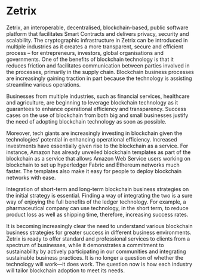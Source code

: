 # Zetrix

Zetrix, an interoperable, decentralised, blockchain-based, public software platform that facilitates Smart Contracts and delivers privacy, security and scalability. The cryptographic infrastructure in Zetrix can be introduced in multiple industries as it creates a more transparent, secure and efficient process – for entrepreneurs, investors, global organisations and governments. One of the benefits of blockchain technology is that it reduces friction and facilitates communication between parties involved in the processes, primarily in the supply chain. Blockchain business processes are increasingly gaining traction in part because the technology is assisting streamline various operations.

Businesses from multiple industries, such as financial services, healthcare and agriculture, are beginning to leverage blockchain technology as it guarantees to enhance operational efficiency and transparency. Success cases on the use of blockchain from both big and small businesses justify the need of adopting blockchain technology as soon as possible.

Moreover, tech giants are increasingly investing in blockchain given the technologies’ potential in enhancing operational efficiency. Increased investments have essentially given rise to the blockchain as a service. For instance, Amazon has already unveiled blockchain templates as part of the blockchain as a service that allows Amazon Web Service users working on blockchain to set up hyperledger Fabric and Ethereum networks much faster. The templates also make it easy for people to deploy blockchain networks with ease.

Integration of short-term and long-term blockchain business strategies on the initial strategy is essential. Finding a way of integrating the two is a sure way of enjoying the full benefits of the ledger technology. For example, a pharmaceutical company can use technology, in the short term, to reduce product loss as well as shipping time, therefore, increasing success rates.

It is becoming increasingly clear the need to understand various blockchain business strategies for greater success in different business environments. Zetrix is ready to offer standard and professional services to clients from a spectrum of businesses, while it demonstrates a commitment to sustainability by actively participating in our communities and integrating sustainable business practices. It is no longer a question of whether the technology will work—it does work. The question now is how each industry will tailor blockchain adoption to meet its needs.
